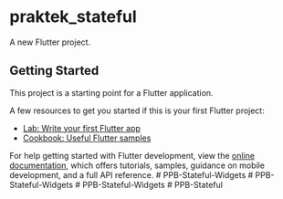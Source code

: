 # praktek_stateful

A new Flutter project.

## Getting Started

This project is a starting point for a Flutter application.

A few resources to get you started if this is your first Flutter project:

- [Lab: Write your first Flutter app](https://docs.flutter.dev/get-started/codelab)
- [Cookbook: Useful Flutter samples](https://docs.flutter.dev/cookbook)

For help getting started with Flutter development, view the
[online documentation](https://docs.flutter.dev/), which offers tutorials,
samples, guidance on mobile development, and a full API reference.
#   P P B - S t a t e f u l - W i d g e t s  
 #   P P B - S t a t e f u l - W i d g e t s  
 #   P P B - S t a t e f u l - W i d g e t s  
 #   P P B - S t a t e f u l  
 